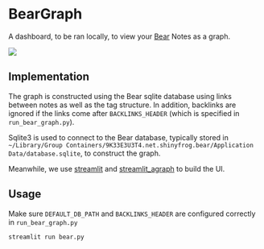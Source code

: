 # BearGraph
A dashboard, to be ran locally, to view your [Bear](https://bear.app/) Notes as a graph.

![](media/usage.gif)

## Implementation
The graph is constructed using the Bear sqlite database using links between notes as well as the tag structure. 
In addition, backlinks are ignored if the links come after `BACKLINKS_HEADER` (which is specified in `run_bear_graph.py`).

Sqlite3 is used to connect to the Bear database, typically stored in
`
~/Library/Group Containers/9K33E3U3T4.net.shinyfrog.bear/Application Data/database.sqlite
`, to construct the graph.

Meanwhile, we use [streamlit](https://streamlit.io/) and [streamlit_agraph](https://github.com/ChrisChross/streamlit-agraph)
to build the UI. 



## Usage
Make sure `DEFAULT_DB_PATH` and `BACKLINKS_HEADER` are configured correctly in `run_bear_graph.py`

```bash
streamlit run bear.py
```
